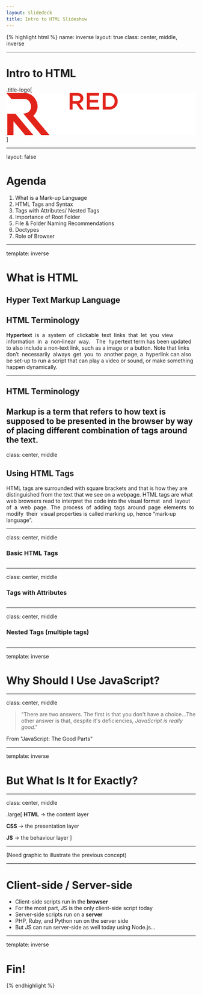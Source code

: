 ```yaml
---
layout: slidedeck
title: Intro to HTML Slideshow
---
```


{% highlight html %}
name: inverse
layout: true
class: center, middle, inverse

---

# Intro to HTML

.title-logo[![Red logo](../../public/img/red-logo-white.svg)]

---
layout: false

# Agenda

1. What is a Mark-up Language
2. HTML Tags and Syntax
3. Tags with Attributes/ Nested Tags
4. Importance of Root Folder
5. File & Folder Naming Recommendations
6. Doctypes
7. Role of Browser

---
template: inverse

# What is HTML
Hyper Text Markup Language
---

## HTML Terminology
**Hypertext**  is  a  system  of  clickable  text  links  that  let  you  view  information  in  a  non‐linear  way.    The  hypertext term has been updated to also include a non‐text link, such as a image or a button. Note that links  don’t  necessarily  always  get  you  to  another page,  a  hyperlink can also be set-up to run a script that can play a video or sound, or make something happen dynamically.

---
## HTML Terminology

**Markup** is a term that refers to how text is supposed to be presented in the browser by way of placing different combination of tags around the text.  
---

class: center, middle

## Using HTML Tags

HTML tags are surrounded with square brackets and that is how they are distinguished from the text that we see on a webpage.  HTML tags are what web browsers read to interpret the code into the visual format  and  layout  of  a  web  page.  The  process  of  adding  tags  around  page  elements  to  modify  their  visual properties is called marking up, hence “mark‐up language”.  

---
class: center, middle

### Basic HTML Tags

```<p> content </p>
```

---


class: center, middle

### Tags with Attributes

```<p class="reditalics"> content </p>
```

---

class: center, middle

### Nested Tags (multiple tags)

```<p><em> content </em></p>
```

---

template: inverse

# Why Should I Use JavaScript?

---
class: center, middle

> "There are two answers. The first is that you don't have a choice...The other answer is that, despite it's deficiencies, *JavaScript is really good*."

From "JavaScript: The Good Parts"

---
template: inverse

# But What Is It for Exactly?

---
class: center, middle

.large[
   **HTML** &rarr; the content layer

   **CSS** &rarr; the presentation layer

   **JS** &rarr; the behaviour layer
]

---

(Need graphic to illustrate the previous concept)

---

# Client-side / Server-side

- Client-side scripts run in the **browser**
- For the most part, JS is the only client-side script today
- Server-side scripts run on a **server**
- PHP, Ruby, and Python run on the server side
- But JS can run server-side as well today using Node.js...

---

template: inverse

# Fin!

{% endhighlight %}
